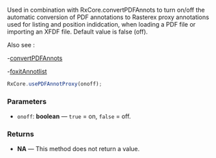 Used in combination with RxCore.convertPDFAnnots to turn on/off the automatic conversion of PDF annotations to Rasterex proxy annotations used for listing and position indidcation, when loading a PDF file or importing an XFDF file. Default value is false (off).

Also see :

-[convertPDFAnnots](./convertPDFAnnots)

-[foxitAnnotlist](./foxitAnnotlist)



```typescript
RxCore.usePDFAnnotProxy(onoff);
```

### Parameters

- `onoff`: **boolean** — `true` = on, `false` = off.

### Returns

- **NA** — This method does not return a value.